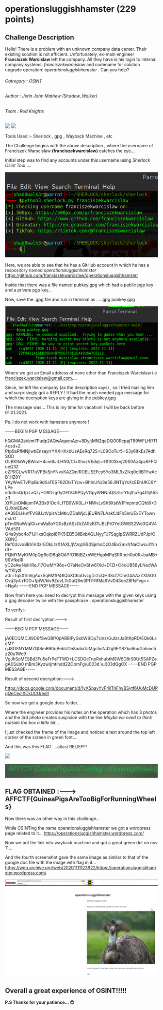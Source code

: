 # operationsluggishhamster (229 points) 

## Challenge Description
Hello! There is a problem with an unknown company data center. Their existing solution is not efficient. Unfortunately, ex-main engineer **Franciszek Warcislaw** left the company. 
All they have is his login to internal company systems: _franciszekwarcislaw_ and codename for solution upgrade operation: _operationsluggishhamster_ . Can you help?

###### Catregory : OSINT 
###### Author : Jerin John Mathew (Shadow_Walker)
###### Team : Red Knights

![](https://img.shields.io/badge/229-OSINT-blue) ![](https://img.shields.io/badge/-Cryptography-orange)

Tools Used :- Sherlock , gpg , Wayback Machine , etc

The Challenge begins with the above description , where the username of Franciszek Warscislaw **(franciszekwarcislaw)** catches the eye....

Initial step was to find any accounts under this username using *Sherlock Osint Tool* ....

![](sherlock.png)

Here, we are able to see that he has a GitHub account in which he has a respository named *_operationsluggishhamster_*
https://github.com/franciszekwarcislaw/operationsluggishhamster

Inside that there was a file named pubkey.gpg which had a public pgp key and a private pgp key...

Now, save the .gpg file and run in terminal as .... gpg pubkey.gpg

![](pubkey.png)

Where we get an Email address of none other than Franciszek Warcislaw i.e franciszek.warcislaw@gmail.com....

Since, he left the company (as the description says) , so I tried mailing him and surprisingly got a REPLY !
It had the much needed pgp message for which the decryption keys are giving in the pubkey.gpg

The message was...
This is my time for vacation! I will be back before 01.01.2021.

Ps. I do not work with hamsters anymore !

-----BEGIN PGP MESSAGE-----

hQGMA2aVem7Pudp2AQwAqacnAzr+8DyjtMN2qeDQO0RcpajT89WFLHl7f14csd+2
Ptp9aRfMNjIwbEnsayrrYXXHXxbUsAEeRq72S+L09OoTur5+S3y6ifkEs7AdhSOD
GLBKRaWyBWccH4cmBJILHN0/Cl+XhozVEdqt+rRf00Skvj20S0Az4pz6FFQueQ3Z
eZPRGLwVR17uVFBkSnYNvxKAZQn/ROEUSEFcp5Yo3ML9xZIkq0c9B1YwAcB1HZ8Y
YAyWwETvPipBu9d0aTESF82DlxTYcw+BItlnUfci3e56JlNTqYsXcEEhUKC6YLPe
s0o3mQrtjxLaQL/+ORDzg0yGEtV49PQyVGpyWNNnQSz5rrYtqtfiu7g4DljA55zR
XfPUnOMkpmFA3Bx91OcKLfTB6WK0LJ+NWvLvSh9XstW1FmpmpCQfd6+3QJXmEBwc
oA38DLHu/fFVSiUJtVpizVcMtkvZDaWjcLjEURN7LAakfJdFn5mUExEYTownmJrG
pTm0NoW/qlGi+mWa8oYG0sBzASsOrZA9zKI7lJBLP/OYotGWBS2We3Q4V4VAd501
G4a9ybo4o71JHxsOqkpi8PK5iEB5QIlBxbXGLNyyTJ7SqgIpSWRRZUdPJp/OXQNC
Ref03Jvx8BViV3zrEOkL/zX1AXL/jVzqz9S0SjnhcOzO4Bv2mxVNaClwcuYNhr3+
PQMYMyKfM0pQg6oID6q8OAPfO16tBZxnWEHgpMPqSRRnch0o0R+baMB+99VfkeRl
yC2eAwNsIHReJ17OwMY96o+O7aNeOvSfw61Xd+D1ZI+C4oUB58yLNecWAwYKIyzl
a0r+Tq5XfmVgAuxSqBMfP4KQbXC6aOvzgDr2cQHItScf7OmG4AAzZXtAG0Cvq3y4
rfOO+fptW/kiv9ZqvL7c0uQ8w3Pf7rRfMa9VvDd3oeZ8I1sFvg==
=NgAr
-----END PGP MESSAGE-----

Now from here you need to decrypt this message with the given keys using a gpg decoder twice with the passphrase : operationsluggishhamster

To verify:-

Result of first decryption:---> 

-----BEGIN PGP MESSAGE-----

jA0ECQMCJI9D9fSwGBf/0pABBlFyGxbW6Op7zinz/GuIzsJaBtKpRD/EQk6LscMY
qJ8OSNYMMZQI8mBB0qBebUDe8adxi7aMgc5cNJ2gREY8ZkuBnuGahmc5z20u1Wc9
VgJhSoMESBd3Fu5eFrPeTTWD+LCSDOcTnpRxhubtM9W6D8rS0Ut5SAPZegA0Sub0
mBm3Kyzw/jmtihdd22OomFg\u003d
\u003dQgOX
-----END PGP MESSAGE-----

Result of second decryption:--->

https://docs.google.com/document/d/1yXSpavYyF4ilTnFhvBSytf6UuMcDUPqQeCecIXCkUCU/edit

So now we got a google docs folder... 

Where the engineer provides his notes on the operation which has 3 photos and the 3rd photo creates suspicion with the line _Maybe we need to think outside the box a little bit…_

I just checked the frame of the image and noticed a text around the top left corner of the screen in green font....

And this was this FLAG.....atlast RELIEF!!!

![](.png)

![](flag.png)

## FLAG OBTAINED :---> AFFCTF{GuineaPigsAreTooBigForRunningWheels}

Now there was an other way in this challenge...

While OSINTing the name operationsluggishhamster we got a wordpress page related to it...
https://operationsluggishhamster.wordpress.com/

Now we put the link into wayback machine and got a great green dot on nov 11... 

And the fourth screenshot gave the same image as similar to that of the google doc file with the image with flag in it...
https://web.archive.org/web/20201111123922/https://operationsluggishhamster.wordpress.com/

![](wayback.png)

## Overall a great experience of OSINT!!!!!

**P.S Thanks for your patience... 😊**
